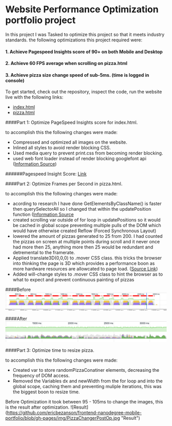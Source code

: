 # Website Performance Optimization portfolio project

In this project I was Tasked to optimize this project so that it meets industry standards. the following optimizations this project required were:

#### 1. Achieve Pagespeed Insights score of 90+ on both Mobile and Desktop
#### 2. Achieve 60 FPS average when scrolling on pizza.html
#### 3. Achieve pizza size change speed of sub-5ms. (time is logged in console)

To get started, check out the repository, inspect the code, run the website live with the following links:
* <a href="http://ericbezanson.github.io/frontend-nanodegree-mobile-portfolio/"> index.html</a>
* <a href="http://ericbezanson.github.io/frontend-nanodegree-mobile-portfolio/views/pizza.html"> pizza.html</a>


####Part 1: Optimize PageSpeed Insights score for index.html.

to accomplish this the following changes were made:

* Compressed and optimized all images on the website.
* Inlined all styles to avoid render blocking CSS.
* Used media query to prevent print.css from becoming render blocking.
* used web font loader instead of render blocking googlefont api  (<a href="https://github.com/typekit/webfontloader">Information Source</a>)

######Pagespeed Insight Score: <a href="https://developers.google.com/speed/pagespeed/insights/?url=http%3A%2F%2Fericbezanson.github.io%2Ffrontend-nanodegree-mobile-portfolio%2F">Link</a>

####Part 2: Optimize Frames per Second in pizza.html.

to accomplish this the following changes were made:

* acording to research I have done GetElementsByClassName() is faster then querySelectorAll so I changed that within the updatePosition function (<a href="(https://www.nczonline.net/blog/2010/09/28/why-is-getelementsbytagname-faster-that-queryselectorall/)">Information Source</a>
* created scrolling var outside of for loop in updatePositions so it would be cached in global scope preventing multiple pulls of the DOM which would have otherwise created Reflow (Forced Synchronous Layout)
* lowered the amount of pizzas generated to 25 from 200. I had counted the pizzas on screen at multiple points during scroll and it never once had more then 25, anything more then 25 would be redundant and detremental to the framerate.
* Applied translate3D(0,0,0) to .mover CSS class. this tricks the browser into thinking the page is 3D which provides a performance boon as more hardware resources are allowcated to page load. (<a href="https://www.smashingmagazine.com/2012/06/play-with-hardware-accelerated-css/">Source Link</a>)
* Added will-change styles to .mover CSS class to hint the browser as to what to expect and prevent continuous painting of pizzas

####Before
![Before](https://github.com/ericbezanson/frontend-nanodegree-mobile-portfolio/blob/gh-pages/img/PizzaPreOp.jpg "Before")

####After
![After](https://github.com/ericbezanson/frontend-nanodegree-mobile-portfolio/blob/gh-pages/img/PizzaPostOp.jpg "After")

####Part 3: Optimize time to resize pizza.

to accomplish this the following changes were made:

* Created var to store randomPizzaConatiner elements, decreasing the frequency of DOM access.
* Removed the Variables dx and newWidth from the for loop and into the global scope, caching them and preventing muliple iterations, this was the biggest boon to resize time.

Before Optimization it took between 95 - 105ms to change the images, this is the result after optimization.
![Result] (https://github.com/ericbezanson/frontend-nanodegree-mobile-portfolio/blob/gh-pages/img/PizzaChangerPostOp.jpg "Result")
